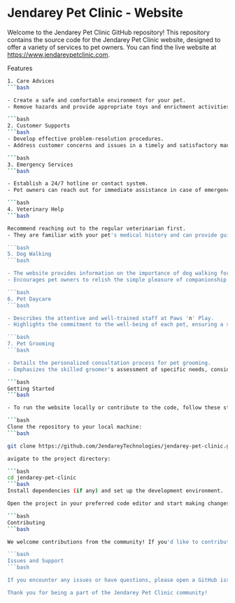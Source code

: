 
# Jendarey Pet Clinic - Website
Welcome to the Jendarey Pet Clinic GitHub repository! This repository contains the source code for the Jendarey Pet Clinic website, designed to offer a variety of services to pet owners. You can find the live website at https://www.jendareypetclinic.com.

Features



```bash
1. Care Advices
```bash

- Create a safe and comfortable environment for your pet.
- Remove hazards and provide appropriate toys and enrichment activities.

```bash
2. Customer Supports
```bash
- Develop effective problem-resolution procedures.
- Address customer concerns and issues in a timely and satisfactory manner.

```bash
3. Emergency Services
```bash

- Establish a 24/7 hotline or contact system.
- Pet owners can reach out for immediate assistance in case of emergencies.

```bash
4. Veterinary Help
```bash

Recommend reaching out to the regular veterinarian first.
- They are familiar with your pet's medical history and can provide guidance or schedule an appointment.

```bash
5. Dog Walking
```bash

- The website provides information on the importance of dog walking for bonding.
- Encourages pet owners to relish the simple pleasure of companionship during walks.

```bash
6. Pet Daycare
```bash

- Describes the attentive and well-trained staff at Paws 'n' Play.
- Highlights the commitment to the well-being of each pet, ensuring a safe and enjoyable experience.

```bash
7. Pet Grooming
```bash

- Details the personalized consultation process for pet grooming.
- Emphasizes the skilled groomer's assessment of specific needs, considering coat type, skin condition, and other details.

```bash
Getting Started
```bash

- To run the website locally or contribute to the code, follow these steps:

```bash
Clone the repository to your local machine:
```bash

git clone https://github.com/JendareyTechnologies/jendarey-pet-clinic.git

avigate to the project directory:

```bash
cd jendarey-pet-clinic
```bash
Install dependencies (if any) and set up the development environment.

Open the project in your preferred code editor and start making changes or running the website locally.

```bash
Contributing
```bash

We welcome contributions from the community! If you'd like to contribute to the development of the Jendarey Pet Clinic website, please follow our contribution guidelines.

```bash
Issues and Support
```bash

If you encounter any issues or have questions, please open a GitHub issue or reach out to our support team through the contact information on the website.

Thank you for being a part of the Jendarey Pet Clinic community!
